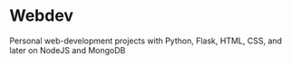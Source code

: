 # Webdev
Personal web-development projects with Python, Flask, HTML, CSS, and later on NodeJS and MongoDB
